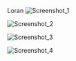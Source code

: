 L o r a n 
 
 ![Screenshot_1](https://github.com/user-attachments/assets/2755ba7d-c3f0-4f52-b3a5-41f3dfc2fe3c)



![Screenshot_2](https://github.com/user-attachments/assets/e69c9b07-e10d-433c-8209-200b05b39415)



![Screenshot_3](https://github.com/user-attachments/assets/dac1dd5e-3b87-484e-af2b-7a941ced04ab)



![Screenshot_4](https://github.com/user-attachments/assets/777d2434-43c2-4554-8477-ba0e15dbda78)
